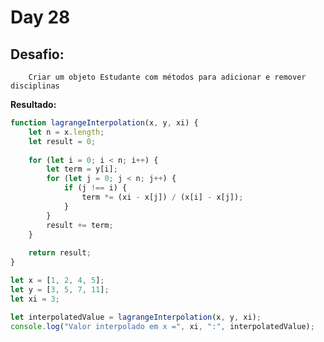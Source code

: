 # Day 28

## Desafio:

		Criar um objeto Estudante com métodos para adicionar e remover disciplinas

**Resultado:**

```javascript
function lagrangeInterpolation(x, y, xi) {
    let n = x.length;
    let result = 0;
    
    for (let i = 0; i < n; i++) {
        let term = y[i];
        for (let j = 0; j < n; j++) {
            if (j !== i) {
                term *= (xi - x[j]) / (x[i] - x[j]);
            }
        }
        result += term;
    }
    
    return result;
}

let x = [1, 2, 4, 5];
let y = [3, 5, 7, 11];
let xi = 3; 

let interpolatedValue = lagrangeInterpolation(x, y, xi);
console.log("Valor interpolado em x =", xi, ":", interpolatedValue);
